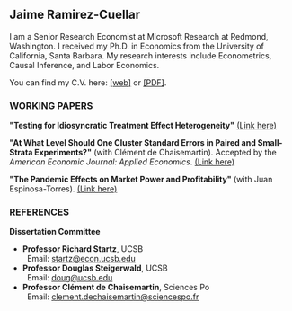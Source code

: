## Jaime Ramirez-Cuellar

I am a Senior Research Economist at Microsoft Research at Redmond, Washington. I received my Ph.D. in Economics from the University of California, Santa Barbara.
My research interests include Econometrics, Causal Inference, and Labor Economics. 

You can find my C.V. here: [[web]](https://jdramirezc.github.io/cv/cv) or [[PDF]](https://ucsb.app.box.com/file/867460274263?s=ksill3l2h2lq1dso7s0cq7dqj7ds6dva).

### WORKING PAPERS

**"Testing for Idiosyncratic Treatment Effect Heterogeneity\"** [(Link here)](https://papers.ssrn.com/sol3/papers.cfm?abstract_id=3946092)

**"At What Level Should One Cluster Standard Errors in Paired and
Small-Strata Experiments?\"** (with Clément de Chaisemartin). Accepted by the *American Economic Journal: Applied Economics*. [(Link here)](https://papers.ssrn.com/sol3/papers.cfm?abstract_id=3520820)

**"The Pandemic Effects on Market Power and Profitability\"** (with Juan Espinosa-Torres). [(Link here)](https://papers.ssrn.com/sol3/papers.cfm?abstract_id=4120819)

### REFERENCES

**Dissertation Committee**
-   **Professor Richard Startz**, UCSB\
&nbsp; Email: [startz@econ.ucsb.edu](mailto:startz@ucsb.edu)
-   **Professor Douglas Steigerwald**, UCSB\
&nbsp; Email: <doug@ucsb.edu>
-   **Professor Clément de Chaisemartin**, Sciences Po\
&nbsp; Email: <clement.dechaisemartin@sciencespo.fr>
